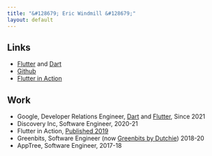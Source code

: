 ```yaml
---
title: "&#128679; Eric Windmill &#128679;"
layout: default
---
```


## Links

* [Flutter][] and [Dart][]
* [Github][]
* [Flutter in Action][]

## Work

* Google, Developer Relations Engineer, [Dart][] and [Flutter][], Since 2021
* Discovery Inc, Software Engineer, 2020-21
* Flutter in Action, [Published 2019][]
* Greenbits, Software Engineer (now [Greenbits by Dutchie][]) 2018-20
* AppTree, Software Engineer, 2017-18


[Flutter]: https://docs.flutter.dev 
[Dart]: https://dart.dev
[Flutter getting started documentation]: https://docs.flutter.dev/get-started/learn-flutter
[GitHub]: https://github.com/ericwindmill
[Flutter in Action]: https://www.oreilly.com/library/view/flutter-in-action/9781617296147/
[Published 2019]:  https://www.oreilly.com/library/view/flutter-in-action/9781617296147/
[Greenbits by Dutchie]: https://business.dutchie.com/greenbits
